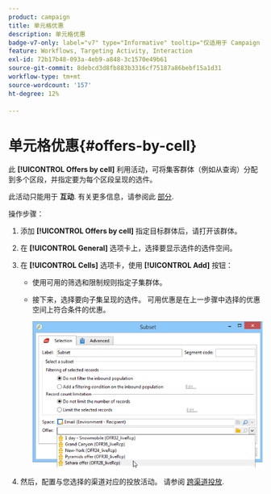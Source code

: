 ```yaml
---
product: campaign
title: 单元格优惠
description: 单元格优惠
badge-v7-only: label="v7" type="Informative" tooltip="仅适用于 Campaign Classic v7"
feature: Workflows, Targeting Activity, Interaction
exl-id: 72b17b48-093a-4eb9-a848-3c1570e49b61
source-git-commit: 8debcd3d8fb883b3316cf75187a86bebf15a1d31
workflow-type: tm+mt
source-wordcount: '157'
ht-degree: 12%

---
```


# 单元格优惠{#offers-by-cell}



此 **[!UICONTROL Offers by cell]** 利用活动，可将集客群体（例如从查询）分配到多个区段，并指定要为每个区段呈现的选件。

此活动只能用于 **互动**. 有关更多信息，请参阅此 [部分](../../interaction/using/about-outbound-channels.md).

操作步骤：

1. 添加 **[!UICONTROL Offers by cell]** 指定目标群体后，请打开该群体。
1. 在 **[!UICONTROL General]** 选项卡上，选择要显示选件的选件空间。
1. 在 **[!UICONTROL Cells]** 选项卡，使用 **[!UICONTROL Add]** 按钮：

   * 使用可用的筛选和限制规则指定子集群体。
   * 接下来，选择要向子集呈现的选件。 可用优惠是在上一步骤中选择的优惠空间上符合条件的优惠。

     ![](assets/int_offer_per_cell1.png)

1. 然后，配置与您选择的渠道对应的投放活动。 请参阅 [跨渠道投放](cross-channel-deliveries.md).
